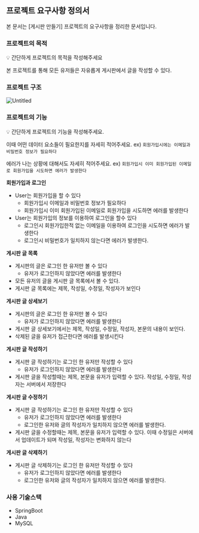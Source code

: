 ## 프로젝트 요구사항 정의서
본 문서는 [게시판 만들기] 프로젝트의 요구사항을 정리한 문서입니다. 

### 프로젝트의 목적

<aside>
💡 간단하게 프로젝트의 목적을 작성해주세요

</aside>

본 프로젝트를 통해 모든 유저들은 자유롭게 게시판에서 글을 작성할 수 있다. 

### 프로젝트 구조

![Untitled](https://s3-us-west-2.amazonaws.com/secure.notion-static.com/0eb7af46-ebdd-4b32-82a2-3489cce56b75/Untitled.png)

### 프로젝트의 기능

<aside>
💡 간단하게 프로젝트의 기능을 작성해주세요. 

이때 어떤 데이터 요소들이 필요한지를 자세히 적어주세요. 
ex) `회원가입시에는 이메일과 비밀번호 정보가 필요하다`

에러가 나는 상황에 대해서도 자세히 적어주세요. 
ex) `회원가입시 이미 회원가입된 이메일로 회원가입을 시도하면 에러가 발생한다`

</aside>

**회원가입과 로그인**

- User는 회원가입을 할 수 있다
    - 회원가입시 이메일과 비밀번호 정보가 필요하다
    - 회원가입시 이미 회원가입된 이메일로 회원가입을 시도하면 에러를 발생한다
- User는 회원가입의 정보를 이용하여 로그인을 할수 있다
    - 로그인시 회원가입한적 없는 이메일을 이용하여 로그인을 시도하면 에러가 발생한다
    - 로그인시 비밀번호가 일치하지 않는다면 에러가 발생한다.

**게시판 글 목록**

- 게시판의 글은 로그인 한 유저만 볼 수 있다
    - 유저가 로그인하지 않았다면 에러를 발생한다
- 모든 유저의 글을 게시판 글 목록에서 볼 수 있다.
- 게시판 글 목록에는 제목, 작성일, 수정일, 작성자가 보인다

**게시판 글 상세보기**

- 게시판의 글은 로그인 한 유저만 볼 수 있다
    - 유저가 로그인하지 않았다면 에러를 발생한다
- 게시판 글 상세보기에서는 제목, 작성일, 수정일, 작성자, 본문의 내용이 보인다.
- 삭제된 글을 유저가 접근한다면 에러를 발생시킨다

**게시판 글 작성하기**

- 게시판 글 작성하기는 로그인 한 유저만 작성할 수 있다
    - 유저가 로그인하지 않았다면 에러를 발생한다
- 게시판 글을 작성할때는 제목, 본문을 유저가 입력할 수 있다. 작성일, 수정일, 작성자는 서버에서 저장한다

**게시판 글 수정하기**

- 게시판 글 작성하기는 로그인 한 유저만 작성할 수 있다
    - 유저가 로그인하지 않았다면 에러를 발생한다
    - 로그인한 유저와 글의 작성자가 일치하지 않으면 에러를 발생한다.
- 게시판 글을 수정할때는 제목, 본문을 유저가 입력할 수 있다. 이때 수정일은 서버에서 업데이트가 되며 작성일, 작성자는 변화하지 않는다

**게시판 글 삭제하기**

- 게시판 글 삭제하기는 로그인 한 유저만 작성할 수 있다
    - 유저가 로그인하지 않았다면 에러를 발생한다
    - 로그인한 유저와 글의 작성자가 일치하지 않으면 에러를 발생한다.

### 사용 기술스택

- SpringBoot
- Java
- MySQL
